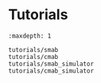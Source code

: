 # Tutorials

```{toctree}
:maxdepth: 1

tutorials/smab
tutorials/cmab
tutorials/smab_simulator
tutorials/cmab_simulator
```
